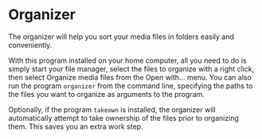 Organizer
=========

The organizer will help you sort your media files in folders easily
and conveniently.

With this program installed on your home computer, all you need to do is
simply start your file manager, select the files to organize with a right
click, then select Organize media files from the Open with... menu.  You
can also run the program `organizer` from the command line, specifying
the paths to the files you want to organize as arguments to the program.

Optionally, if the program `takeown` is installed, the organizer will
automatically attempt to take ownership of the files prior to organizing
them.  This saves you an extra work step.
